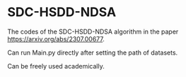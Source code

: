 # SDC-HSDD-NDSA

The codes of the SDC-HSDD-NDSA algorithm in the paper https://arxiv.org/abs/2307.00677.

Can run Main.py directly after setting the path of datasets.

Can be freely used academically.
